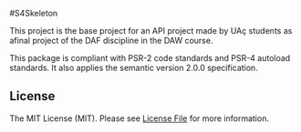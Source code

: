 #S4Skeleton

This project is the base project for an API project made by UAç students as afinal
project of the DAF discipline in the DAW course.

This package is compliant with PSR-2 code standards and PSR-4 autoload standards. It
also applies the semantic version 2.0.0 specification.

## License

The MIT License (MIT). Please see [License File](LICENSE.md) for more information.
